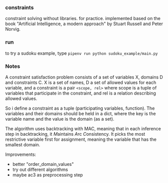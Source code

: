### constraints

constraint solving without libraries. for practice.
implemented based on the book "Artificial Intelligence, a modern approach"
by Stuart Russell and Peter Norvig.

### run

to try a sudoku example, type ` pipenv run python sudoku_example/main.py `

### Notes

A constraint satisfaction problem consists of a set of variables X, domains D and constraints C.
X is a set of names, D a set of allowed values for each variable,
and a constraint is a pair `<scope, rel>` where scope is a tuple of variables that participate in the constraint,
and rel is a relation describing allowed values.

So i define a constraint as a tuple (participating variables, function).
The variables and their domains should be held in a dict, where the key is the variable name and the value is the domain (as a set).

The algorithm uses backtracking with MAC, meaning that in each inference step in backtracking, it *M*aintains *A*rc *C*onsistency. 
It picks the most restrictive variable first for assignment, meaning the variable that has the smallest domain.

Improvements:
 - better "order_domain_values"
 - try out different algorithms
 - maybe ac3 as preprocessing step
